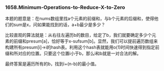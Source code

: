 ### 1658.Minimum-Operations-to-Reduce-X-to-Zero

本题的题意是：在nums数组里找a个元素的前缀和，与b个元素的后缀和，使得他们的sum是x，问如果能找到的话，a+b最少是多少？

比较直观的算法就是：从右往左遍历b的数目，给定了b，我们就要确定多少个元素的前缀和presum[a]，恰好等于x-sufsum[b]。显然，我们可以提前遍历数组来构建所有presum[i]->i的hash表。利用这个hash表就能用o(1)时间快速得到指定前缀和所对应的位置。只要这个位置i小于b，那么i和b就是一对合法的解。

最终答案是遍历所有的b，找到i+(n-b)的最小值。
